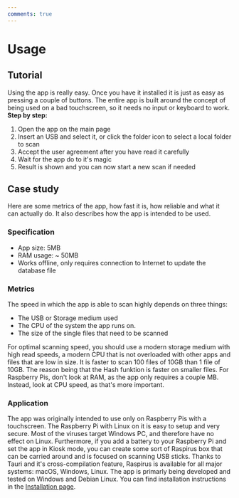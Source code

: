 ```yaml
---
comments: true
---
```


# Usage

## Tutorial
Using the app is really easy. Once you have it installed it is just as easy as pressing a couple of buttons. The entire app is built around the concept of being used on a bad touchscreen, so it needs no input or keyboard to work.
**Step by step:**
1. Open the app on the main page
2. Insert an USB and select it, or click the folder icon to select a local folder to scan
3. Accept the user agreement after you have read it carefully
4. Wait for the app do to it's magic
5. Result is shown and you can now start a new scan if needed

## Case study
Here are some metrics of the app, how fast it is, how reliable and what it can actually do. It also describes how the app is intended to be used.

### Specification
- App size: 5MB
- RAM usage: ~ 50MB
- Works offline, only requires connection to Internet to update the database file

### Metrics
The speed in which the app is able to scan highly depends on three things:
- The USB or Storage medium used
- The CPU of the system the app runs on.
- The size of the single files that need to be scanned

For optimal scanning speed, you should use a modern storage medium with high read speeds, a modern CPU that is not overloaded with other apps and files that are low in size. It is faster to scan 100 files of 10GB than 1 file of 10GB. The reason being that the Hash funktion is faster on smaller files.
For Raspberry Pis, don't look at RAM, as the app only requires a couple MB. Instead, look at CPU speed, as that's more important.

### Application
The app was originally intended to use only on Raspberry Pis with a touchscreen. The Raspberry Pi with Linux on it is easy to setup and very secure. Most of the viruses target Windows PC, and therefore have no effect on Linux. Furthermore, if you add a battery to your Raspberry Pi and set the app in Kiosk mode, you can create some sort of Raspirus box that can be carried around and is focused on scanning USB sticks.
Thanks to Tauri and it's cross-compilation feature, Raspirus is available for all major systems: macOS, Windows, Linux. The app is primarly being developed and tested on Windows and Debian Linux. You can find installation instructions in the [Installation page](installation.md).